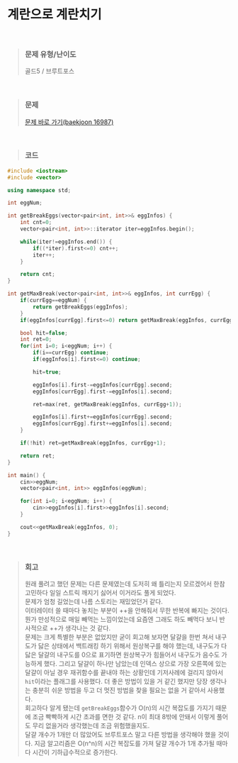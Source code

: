 계란으로 계란치기
====
<br/>

>### 문제 유형/난이도
>골드5 / 브루트포스
<br/>

>### 문제
> <a href="https://www.acmicpc.net/problem/16987">문제 바로 가기(baekjoon 16987)</a>

<br/>

>### 코드
```C++
#include <iostream>
#include <vector>

using namespace std;

int eggNum;

int getBreakEggs(vector<pair<int, int>>& eggInfos) {
    int cnt=0;
    vector<pair<int, int>>::iterator iter=eggInfos.begin();

    while(iter!=eggInfos.end()) {
        if((*iter).first<=0) cnt++;
        iter++;
    }

    return cnt;
}

int getMaxBreak(vector<pair<int, int>>& eggInfos, int currEgg) {
    if(currEgg==eggNum) {
        return getBreakEggs(eggInfos);
    }
    if(eggInfos[currEgg].first<=0) return getMaxBreak(eggInfos, currEgg+1);

    bool hit=false;
    int ret=0;
    for(int i=0; i<eggNum; i++) {
        if(i==currEgg) continue;
        if(eggInfos[i].first<=0) continue;

        hit=true;

        eggInfos[i].first-=eggInfos[currEgg].second;
        eggInfos[currEgg].first-=eggInfos[i].second;

        ret=max(ret, getMaxBreak(eggInfos, currEgg+1));

        eggInfos[i].first+=eggInfos[currEgg].second;
        eggInfos[currEgg].first+=eggInfos[i].second;
    }

    if(!hit) ret=getMaxBreak(eggInfos, currEgg+1);

    return ret;
}

int main() {
    cin>>eggNum;
    vector<pair<int, int>> eggInfos(eggNum);

    for(int i=0; i<eggNum; i++) {
        cin>>eggInfos[i].first>>eggInfos[i].second;
    }

    cout<<getMaxBreak(eggInfos, 0);
}
```
<br/>

>### 회고
>원래 풀려고 했던 문제는 다른 문제였는데 도저히 왜 틀리는지 모르겠어서 한참 고민하다 일일 스트릭 깨지기 싫어서 이거라도 풀게 되었다.  
>문제가 엄청 길었는데 나름 스토리는 재밌었던거 같다.  
>이터레이터 쓸 때마다 놓치는 부분이 ++을 안해줘서 무한 반복에 빠지는 것이다. 뭔가 만성적으로 매일 빼먹는 느낌이었는데 요즘엔 그래도 하도 빼먹다 보니 반사적으로 ++가 생각나는 것 같다.  
>문제는 크게 특별한 부분은 없었지만 굳이 회고해 보자면 달걀을 한번 쳐서 내구도가 닳은 상태에서 백트래킹 하기 위해서 원상복구를 해야 했는데, 내구도가 다 닳은 달걀의 내구도를 0으로 표기하면 원상복구가 힘들어서 내구도가 음수도 가능하게 했다. 그리고 달걀이 하나만 남았는데 인덱스 상으로 가장 오른쪽에 있는 달걀이 아닐 경우 재귀함수를 끝내야 하는 상황인데 기저사례에 걸리지 않아서 `hit`이라는 플래그를 사용했다. 더 좋은 방법이 있을 거 같긴 했지만 당장 생각나는 충분히 쉬운 방법을 두고 더 멋진 방법을 찾을 필요는 없을 거 같아서 사용했다.  
>회고하다 알게 됐는데 `getBreakEggs`함수가 O(n)의 시간 복잡도를 가지기 때문에 조금 빡빡하게 시간 초과를 면한 것 같다. n이 최대 8밖에 안돼서 이렇게 풀어도 무리 없을거라 생각했는데 조금 위험했을지도.  
>달걀 개수가 1개만 더 많았어도 브루트포스 말고 다른 방법을 생각해야 했을 것이다. 지금 알고리즘은 O(n^n)의 시간 복잡도를 가져 달걀 개수가 1개 추가될 때마다 시간이 기하급수적으로 증가한다.  
